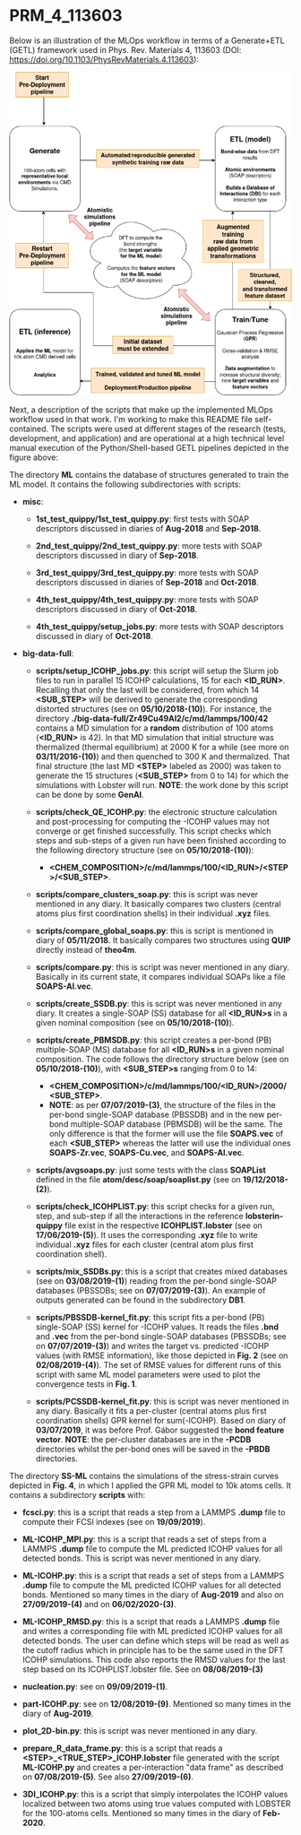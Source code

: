 # PRM_4_113603

Below is an illustration of the MLOps workflow in terms of a Generate+ETL (GETL) framework used in Phys. Rev. Materials 4, 113603 (DOI: https://doi.org/10.1103/PhysRevMaterials.4.113603):

![MLOPs workflow used in PRM_4_113603](img/PRM_4_113603_MLOps.drawio.png)

Next, a description of the scripts that make up the implemented MLOps workflow used in that work. I'm working to make this README file self-contained. The scripts were used at different stages of the research (tests, development, and application) and are operational at a high technical level manual execution of the Python/Shell-based GETL pipelines depicted in the figure above:

The directory **ML** contains the database of structures generated to train the ML model. It contains the following subdirectories with scripts:

- **misc**:

  - **1st_test_quippy/1st_test_quippy.py**: first tests with SOAP descriptors discussed in diaries of **Aug-2018** and **Sep-2018**.

  - **2nd_test_quippy/2nd_test_quippy.py**: more tests with SOAP descriptors discussed in diary of **Sep-2018**.

  - **3rd_test_quippy/3rd_test_quippy.py**: more tests with SOAP descriptors discussed in diaries of **Sep-2018** and **Oct-2018**.

  - **4th_test_quippy/4th_test_quippy.py**: more tests with SOAP descriptors discussed in diary of **Oct-2018**.

  - **4th_test_quippy/setup_jobs.py**: more tests with SOAP descriptors discussed in diary of **Oct-2018**.

- **big-data-full**:

  - **scripts/setup_ICOHP_jobs.py**: this script will setup the Slurm job files to run in parallel 15 ICOHP calculations, 15 for each **<ID_RUN>**. Recalling that only the last **<STEP>** will be considered, from which 14 **<SUB_STEP>** will  be derived to generate the corresponding distorted structures (see on **05/10/2018-(10)**). For instance, the directory **./big-data-full/Zr49Cu49Al2/c/md/lammps/100/42** contains a MD simulation for a **random** distribution of 100 atoms (**<ID_RUN>** is 42). In that MD simulation that initial structure was thermalized (thermal equilibrium) at 2000 K for a while (see more on **03/11/2016-(10)**) and then quenched to 300 K and thermalized. That final structure (the last MD **\<STEP>** labeled as 2000) was taken to generate the 15 structures (**<SUB_STEP>** from 0 to 14) for which the simulations with Lobster will run. **NOTE**: the work done by this script can be done by some **GenAI**.

  - **scripts/check_QE_ICOHP.py**: the electronic structure calculation and post-processing for computing the -ICOHP values may not converge or get finished successfully. This script checks which steps and sub-steps of a given run have been finished according to the following directory structure (see on **05/10/2018-(10)**):
    - **<CHEM_COMPOSITION>/c/md/lammps/100/<ID_RUN>/\<STEP>/<SUB_STEP>**.

  - **scripts/compare_clusters_soap.py**: this is script was never mentioned in any diary. It basically compares two clusters (central atoms plus first coordination shells) in their individual **.xyz** files.

  - **scripts/compare_global_soaps.py**: this is script is mentioned in diary of **05/11/2018**. It basically compares two structures using **QUIP** directly instead of **theo4m**.

  - **scripts/compare.py**: this is script was never mentioned in any diary. Basically in its current state, it compares individual SOAPs like a file **SOAPS-Al.vec**.

  - **scripts/create_SSDB.py**: this is script was never mentioned in any diary. It creates a single-SOAP (SS) database for all **<ID_RUN>s** in a given nominal composition (see on **05/10/2018-(10)**).

  - **scripts/create_PBMSDB.py**: this script creates a per-bond (PB) multiple-SOAP (MS) database for all **<ID_RUN>s** in a given nominal composition. The code follows the directory structure below (see on **05/10/2018-(10)**), with **<SUB_STEP>s** ranging from 0 to 14:
    - **<CHEM_COMPOSITION>/c/md/lammps/100/<ID_RUN>/2000/<SUB_STEP>**.
    - **NOTE**: as per **07/07/2019-(3)**, the structure of the files in the per-bond single-SOAP database (PBSSDB) and in the new per-bond multiple-SOAP database (PBMSDB) will be the same. The only difference is that the former will use the file **SOAPS.vec** of each **<SUB_STEP>** whereas the latter will use the individual ones **SOAPS-Zr.vec**, **SOAPS-Cu.vec**, and **SOAPS-Al.vec**.

  - **scripts/avgsoaps.py**: just some tests with the class **SOAPList** defined in the file **atom/desc/soap/soaplist.py** (see on **19/12/2018-(2)**).

  - **scripts/check_ICOHPLIST.py**: this script checks for a given run, step, and sub-step if all the interactions in the reference **lobsterin-quippy** file exist in the respective **ICOHPLIST.lobster** (see on **17/06/2019-(5)**). It uses the corresponding **.xyz** file to write individual **.xyz** files for each cluster (central atom plus first coordination shell).

  - **scripts/mix_SSDBs.py**: this is a script that creates mixed databases (see on **03/08/2019-(1)**) reading from the per-bond single-SOAP databases (PBSSDBs; see on **07/07/2019-(3)**). An example of outputs generated can be found in the subdirectory **DB1**.

  - **scripts/PBSSDB-kernel_fit.py**: this script fits a per-bond (PB) single-SOAP (SS) kernel for -ICOHP values. It reads the files **.bnd** and **.vec** from the per-bond single-SOAP databases (PBSSDBs; see on **07/07/2019-(3)**) and writes the target vs. predicted -ICOHP values (with RMSE information), like those depicted in **Fig. 2** (see on **02/08/2019-(4)**). The set of RMSE values for different runs of this script with same ML model parameters were used to plot the convergence tests in **Fig. 1**.

  - **scripts/PCSSDB-kernel_fit.py**: this is script was never mentioned in any diary. Basically it fits a per-cluster (central atoms plus first coordination shells) GPR kernel for sum(-ICOHP). Based on diary of **03/07/2019**, it was before Prof. Gábor suggested the **bond feature vector**. **NOTE**: the per-cluster databases are in the **-PCDB** directories whilst the per-bond ones will be saved in the **-PBDB** directories.

The directory **SS-ML** contains the simulations of the stress-strain curves depicted in **Fig. 4**, in which I applied the GPR ML model to 10k atoms cells. It contains a subdirectory **scripts** with:

- **fcsci.py**: this is a script that reads a step from a LAMMPS **.dump** file to compute their FCSI indexes (see on **19/09/2019**).

- **ML-ICOHP_MPI.py**: this is a script that reads a set of steps from a LAMMPS **.dump** file to compute the ML predicted ICOHP values for all detected bonds. This is script was never mentioned in any diary.

- **ML-ICOHP.py**: this is a script that reads a set of steps from a LAMMPS **.dump** file to compute the ML predicted ICOHP values for all detected bonds. Mentioned so many times in the diary of **Aug-2019** and also on **27/09/2019-(4)** and on **06/02/2020-(3)**.

- **ML-ICOHP_RMSD.py**: this is a script that reads a LAMMPS **.dump** file and writes a corresponding file with ML predicted ICOHP values for all detected bonds. The user can define which steps will be read as well as the cutoff radius which in principle has to be the same used in the DFT ICOHP simulations. This code also reports the RMSD values for the last step based on its ICOHPLIST.lobster file. See on **08/08/2019-(3)**

- **nucleation.py**: see on **09/09/2019-(1)**.

- **part-ICOHP.py**: see on **12/08/2019-(9)**. Mentioned so many times in the diary of **Aug-2019**.

- **plot_2D-bin.py**: this is script was never mentioned in any diary.

- **prepare_R_data_frame.py**: this is a script that reads a **\<STEP>_<TRUE_STEP>_ICOHP.lobster** file generated with the script **ML-ICOHP.py** and creates a per-interaction "data frame" as described on **07/08/2019-(5)**. See also **27/09/2019-(6)**.

- **3DI_ICOHP.py**: this is a script that simply interpolates the ICOHP values localized between two atoms using true values computed with LOBSTER for the 100-atoms cells. Mentioned so many times in the diary of **Feb-2020**.
